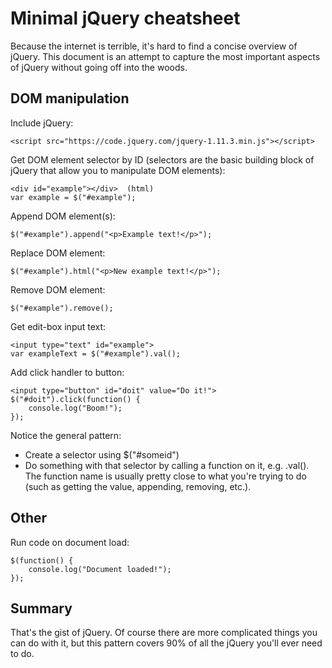 # Minimal jQuery cheatsheet

Because the internet is terrible, it's hard to find a concise overview of jQuery.  This document is an attempt to capture the most important aspects of jQuery without going off into the woods.

## DOM manipulation

Include jQuery:
```
<script src="https://code.jquery.com/jquery-1.11.3.min.js"></script>
```

Get DOM element selector by ID (selectors are the basic building block of jQuery that allow you to manipulate DOM elements):
```
<div id="example"></div>  (html)
var example = $("#example");
```

Append DOM element(s):
```
$("#example").append("<p>Example text!</p>");
```

Replace DOM element:
```
$("#example").html("<p>New example text!</p>");
```

Remove DOM element:
```
$("#example").remove();
```

Get edit-box input text:
```
<input type="text" id="example">
var exampleText = $("#example").val();
```


Add click handler to button:
```
<input type="button" id="doit" value="Do it!">
$("#doit").click(function() {
    console.log("Boom!");
});
```

Notice the general pattern:
- Create a selector using $("#someid")
- Do something with that selector by calling a function on it, e.g. .val(). The function name is usually pretty close to what you're trying to do (such as getting the value, appending, removing, etc.).

## Other

Run code on document load:
```
$(function() {
    console.log("Document loaded!");
});
```

## Summary

That's the gist of jQuery.  Of course there are more complicated things you can do with it, but this pattern covers 90% of all the jQuery you'll ever need to do.

